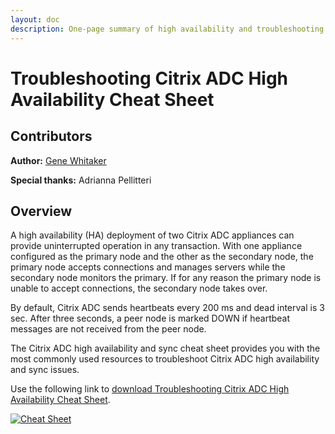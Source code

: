 ```yaml
---
layout: doc
description: One-page summary of high availability and troubleshooting tips.
---
```

# Troubleshooting Citrix ADC High Availability Cheat Sheet

## Contributors

**Author:** [Gene Whitaker](mailto:gene.whitaker@citrix.com)

**Special thanks:** Adrianna Pellitteri

## Overview

A high availability (HA) deployment of two Citrix ADC appliances can provide uninterrupted operation in any transaction. With one appliance configured as the primary node and the other as the secondary node, the primary node accepts connections and manages servers while the secondary node monitors the primary. If for any reason the primary node is unable to accept connections, the secondary node takes over.

By default, Citrix ADC sends heartbeats every 200 ms and dead interval is 3 sec. After three seconds, a peer node is marked DOWN if heartbeat messages are not received from the peer node.

The Citrix ADC high availability and sync cheat sheet provides you with the most commonly used resources to troubleshoot Citrix ADC high availability and sync issues.

Use the following link to [download Troubleshooting Citrix ADC High Availability Cheat Sheet](/en-us/tech-zone/learn/downloads/diagrams-posters_cheat-sheet-adc-troubleshooting-high-availability.pdf).

[![Cheat Sheet](/en-us/tech-zone/learn/media/diagrams-posters_cheat-sheet-adc-troubleshooting-high-availability_1.png)](/en-us/tech-zone/learn/downloads/diagrams-posters_cheat-sheet-adc-troubleshooting-high-availability.pdf)
